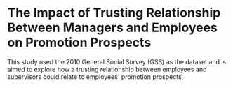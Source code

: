 # The Impact of Trusting Relationship Between Managers and Employees on Promotion Prospects

This study used the 2010 General Social Survey (GSS) as the dataset and is aimed to explore how a trusting relationship between employees and supervisors could relate to employees' promotion prospects,
